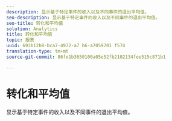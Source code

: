 ```yaml
---
description: 显示基于特定事件的收入以及不同事件的退出平均值。
seo-description: 显示基于特定事件的收入以及不同事件的退出平均值。
seo-title: 转化和平均值
solution: Analytics
title: 转化和平均值
topic: 报表
uuid: 693b12b8-bca7-4972-a7 b6-a7059701 f574
translation-type: tm+mt
source-git-commit: 86fe1b3650100a05e52fb2102134fee515c871b1

---
```



# 转化和平均值

显示基于特定事件的收入以及不同事件的退出平均值。

